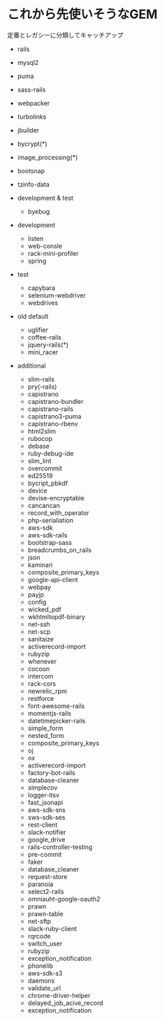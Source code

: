 # これから先使いそうなGEM

定番とレガシーに分類してキャッチアップ

- rails
- mysql2
- puma
- sass-rails
- webpacker
- turbolinks
- jbuilder
- bycrypt(*)
- image_processing(*)
- bootsnap
- tzinfo-data

- development & test
  - byebug

- development
  - listen
  - web-consle
  - rack-mini-profiler
  - spring

- test
  - capybara
  - selenium-webdriver
  - webdrives

- old default
  - uglifier
  - coffee-rails
  - jquery-rails(*)
  - mini_racer

- additional
  - slim-rails
  - pry(-rails)
  - capistrano
  - capistrano-bundler
  - capistrano-rails
  - capistrano3-puma
  - capistrano-rbenv
  - html2slim
  - rubocop
  - debase
  - ruby-debug-ide
  - slim_lint
  - overcommit
  - ed25519
  - bycript_pbkdf
  - device
  - devise-encryptable
  - cancancan
  - record_with_operator
  - php-serialiation
  - aws-sdk
  - aws-sdk-rails
  - bootstrap-sass
  - breadcrumbs_on_rails
  - json
  - kaminari
  - composite_primary_keys
  - google-api-client
  - webpay
  - payjp
  - config
  - wicked_pdf
  - wkhtmltopdf-binary
  - net-ssh
  - net-scp
  - sanitaize
  - activerecord-import
  - rubyzip
  - whenever
  - cocoon
  - intercom
  - rack-cors
  - newrelic_rpm
  - restforce
  - font-awesome-rails
  - momentjs-rails
  - datetimepicker-rails
  - simple_form
  - nested_form
  - composite_primary_keys
  - oj
  - ox
  - activerecord-import
  - factory-bot-rails
  - database-cleaner
  - simplecov
  - logger-ltsv
  - fast_jsonapi
  - aws-sdk-sns
  - sws-sdk-ses
  - rest-client
  - slack-notifier
  - google_drive
  - rails-controller-testing
  - pre-commit
  - faker
  - database_cleaner
  - request-store
  - paranoia
  - select2-rails
  - omniauht-google-oauth2
  - prawn
  - prawn-table
  - net-sftp
  - slack-ruby-client
  - rqrcode
  - switch_user
  - rubyzip
  - exception_notification
  - phonelib
  - aws-sdk-s3
  - daemons
  - validate_url
  - chrome-driver-helper
  - delayed_job_acive_record
  - exception_notification

